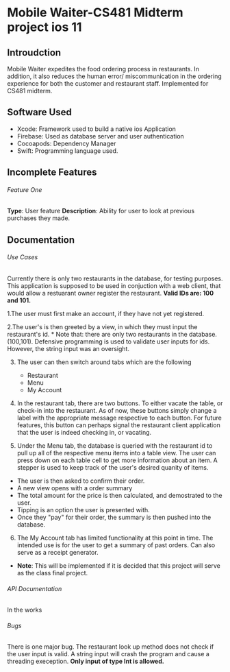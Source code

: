 # Mobile Waiter-CS481 Midterm project ios 11

## Introudction
Mobile Waiter expedites the food ordering process in restaurants. In addition, it also reduces the human error/ miscommunication in the ordering experience for both the customer and restaurant staff. 
Implemented for CS481 midterm. 



## Software Used
* Xcode: Framework used to build a native ios Application
* Firebase: Used as database server and user authentication
* Cocoapods: Dependency Manager
* Swift: Programming language used.

## Incomplete Features
###### Feature One
__Type__: User feature
__Description__: Ability for user to look at previous purchases they made.


## Documentation

###### Use Cases
Currently there is only two restaurants in the database, for testing purposes. This application is supposed to be used in conjuction with a web client, that would allow a restuarant owner register the restaurant. __Valid IDs are: 100 and 101.__ 

1.The user must first make an account, if they have not yet registered. 

2.The user's is then greeted by a view, in which they must input the restaurant's id.
    * Note that: there are only two restaurants in the database. (100,101).
    Defensive programming is used to validate user inputs for ids. However, the string input was an oversight. 
    
3. The user can then switch around tabs which are the following
   * Restaurant
   * Menu
   * My Account

4. In the restaurant tab, there are two buttons. To either vacate the table, or check-in into the restaurant.
As of now, these buttons simply change a label with the appropriate message respective to each button.
For future features, this button can perhaps signal the restaurant client application that the user is indeed checking in, or vacating. 

5. Under the Menu tab, the database is queried with the restaurant id to pull up all of the respective menu items into a table view. The user can press down on each table cell to get more information about an item. A stepper is used to keep track of the user's desired quanity of items.
* The user is then asked to confirm their order.
* A new view opens with a order summary
* The total amount for the price is then calculated, and demostrated to the user.
* Tipping is an option the user is presented with. 
* Once they "pay" for their order, the summary is then pushed into the database.

6. The My Account tab has limited functionality at this point in time. The intended use is for the user to get a summary of past orders. Can also serve as a receipt generator. 
* __Note__: This will be implemented if it is decided that this project will serve as the class final project.


###### API Documentation
In the works


###### Bugs
There is one major bug. The restaurant look up method does not check if the user input is valid. A string input will crash the program and cause a threading exeception. __Only input of type Int is allowed.__
